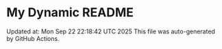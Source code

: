 # My Dynamic README
Updated at: Mon Sep 22 22:18:42 UTC 2025
This file was auto-generated by GitHub Actions.

